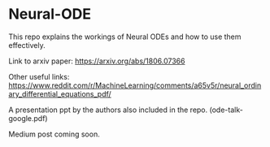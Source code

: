 # Neural-ODE
This repo explains the workings of Neural ODEs and how to use them effectively.

Link to arxiv paper: https://arxiv.org/abs/1806.07366

Other useful links: https://www.reddit.com/r/MachineLearning/comments/a65v5r/neural_ordinary_differential_equations_pdf/

A presentation ppt by the authors also included in the repo. (ode-talk-google.pdf)

Medium post coming soon.
